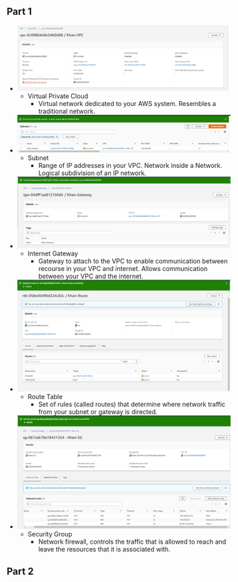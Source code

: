 ## Part 1
- ![VPC](images/VPC.png)
  - Virtual Private Cloud
    - Virtual network dedicated to your AWS system. Resembles a traditional network.
- ![Subnet](images/Subnet.png)
  - Subnet
    - Range of IP addresses in your VPC. Network inside a Network.  Logical subdivision of an IP network.
- ![InternetGateway](images/InternetGateway.png)
  - Internet Gateway
    - Gateway to attach to the VPC to enable communication between recourse in your VPC and internet. Allows communication between your VPC and the internet.
- ![RouteTable](images/RouteTable.png)
  - Route Table
    - Set of rules (called routes) that determine where network traffic from your subnet or gateway is directed.
- ![SecurityGroup](images/SecurityGroup.png)
  - Security Group
    - Network firewall, controls the traffic that is allowed to reach and leave the resources that it is associated with.
	
## Part 2